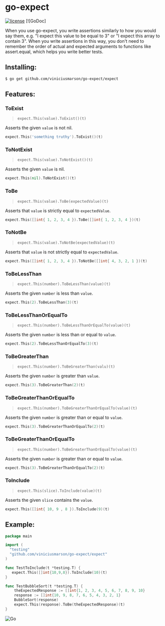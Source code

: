 # go-expect

[![license](http://img.shields.io/badge/license-MIT-blue.svg)](https://github.com/viniciusmarson/go-expect/blob/master/LICENSE) [![GoDoc]


When you use go-expect, you write assertions similarly to how you would say them, e.g. "I expect this value to be equal to 3" or "I expect this array to contain 3". When you write assertions in this way, you don't need to remember the order of actual and expected arguments to functions like assert.equal, which helps you write better tests.



## Installing:

```sh
$ go get github.com/viniciusmarson/go-expect/expect
```

## Features: 

### ToExist

> `expect.This(value).ToExist()(t)`

Asserts the given `value` is not nil.

```go
expect.This('something truthy').ToExist()(t)
```

### ToNotExist

> `expect.This(value).ToNotExist()(t)`

Asserts the given `value` is nil.

```go
expect.This(nil).ToNotExist()(t)
```

### ToBe

> `expect.This(value).ToBe(expectedValue)(t)`

Asserts that `value` is strictly equal to `expectedValue`.

```go
expect.This([]int{ 1, 2, 3, 4 }).ToBe([]int{ 1, 2, 3, 4 })(t)
```


### ToNotBe

> `expect.This(value).ToNotBe(expectedValue)(t)`

Asserts that `value` is not strictly equal to `expectedValue`.

```go
expect.This([]int{ 1, 2, 3, 4 }).ToNotBe([]int{ 4, 3, 2, 1 })(t)
```


### ToBeLessThan

> `expect.This(number).ToBeLessThan(value)(t)`

Asserts the given `number` is less than `value`.

```go
expect.This(2).ToBeLessThan(3)(t)
```


### ToBeLessThanOrEqualTo

> `expect.This(number).ToBeLessThanOrEqualTo(value)(t)`

Asserts the given `number` is less than or equal to `value`.

```go
expect.This(2).ToBeLessThanOrEqualTo(3)(t)
```


### ToBeGreaterThan

> `expect.This(number).ToBeGreaterThan(valu)(t)`

Asserts the given `number` is greater than `value`.

```go
expect.This(3).ToBeGreaterThan(2)(t)
```


### ToBeGreaterThanOrEqualTo

> `expect.This(number).ToBeGreaterThanOrEqualTo(value)(t)`

Asserts the given `number` is greater than or equal to `value`.

```go
expect.This(3).ToBeGreaterThanOrEqualTo(2)(t)
```


### ToBeGreaterThanOrEqualTo

> `expect.This(number).ToBeGreaterThanOrEqualTo(value)(t)`

Asserts the given `number` is greater than or equal to `value`.

```go
expect.This(3).ToBeGreaterThanOrEqualTo(2)(t)
```


### ToInclude

> `expect.This(slice).ToInclude(value)(t)`

Asserts the given `slice` contains the `value`.

```go
expect.This([]int{ 10, 9 , 8 }).ToInclude(9)(t)
```

## Example:

```go
package main

import (
  "testing"
  "github.com/viniciusmarson/go-expect/expect"
)

func TestToInclude(t *testing.T) {
   expect.This([]int{10,9,8}).ToInclude(10)(t)
}

func TestBubbleSort(t *testing.T) {
	theExpectedResponse := []int{1, 2, 3, 4, 5, 6, 7, 8, 9, 10}
	response := []int{10, 9, 8, 7, 6, 5, 4, 3, 2, 1}
	BubbleSort(response)
	expect.This(response).ToBe(theExpectedResponse)(t)
}
```


![Go](http://nordicapis.com/wp-content/uploads/golang-hemmingway-with-a-martini-02-243x300.png)
